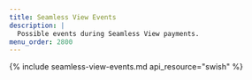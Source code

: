 ```yaml
---
title: Seamless View Events
description: |
  Possible events during Seamless View payments.
menu_order: 2800
---
```


{% include seamless-view-events.md api_resource="swish" %}
